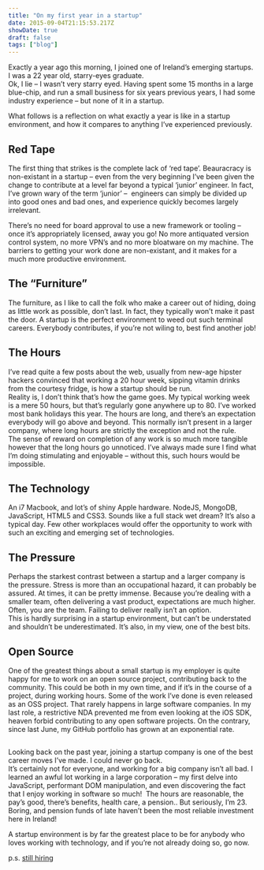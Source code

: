 ```yaml
---
title: "On my first year in a startup"
date: 2015-09-04T21:15:53.217Z
showDate: true
draft: false
tags: ["blog"]
---
```



Exactly a year ago this morning, I joined one of Ireland’s emerging startups. I was a 22 year old, starry-eyes graduate.  
 Ok, I lie – I wasn’t very starry eyed. Having spent some 15 months in a large blue-chip, and run a small business for six years previous years, I had some industry experience – but none of it in a startup.

What follows is a reflection on what exactly a year is like in a startup environment, and how it compares to anything I’ve experienced previously.


##  Red Tape

The first thing that strikes is the complete lack of ‘red tape’. Beauracracy is non-existant in a startup – even from the very beginning I’ve been given the change to contribute at a level far beyond a typical ‘junior’ engineer. In fact, I’ve grown wary of the term ‘junior’ –  engineers can simply be divided up into good ones and bad ones, and experience quickly becomes largely irrelevant.

There’s no need for board approval to use a new framework or tooling – once it’s appropriately licensed, away you go! No more antiquated version control system, no more VPN’s and no more bloatware on my machine. The barriers to getting your work done are non-existant, and it makes for a much more productive environment.


##  The “Furniture”

The furniture, as I like to call the folk who make a career out of hiding, doing as little work as possible, don’t last. In fact, they typically won’t make it past the door. A startup is the perfect environment to weed out such terminal careers. Everybody contributes, if you’re not wiling to, best find another job!


##  The Hours

I’ve read quite a few posts about the web, usually from new-age hipster hackers convinced that working a 20 hour week, sipping vitamin drinks from the courtesy fridge, is how a startup should be run.  
 Reality is, I don’t think that’s how the game goes. My typical working week is a mere 50 hours, but that’s regularly gone anywhere up to 80. I’ve worked most bank holidays this year. The hours are long, and there’s an expectation everybody will go above and beyond. This normally isn’t present in a larger company, where long hours are strictly the exception and not the rule.  
 The sense of reward on completion of any work is so much more tangible however that the long hours go unnoticed. I’ve always made sure I find what I’m doing stimulating and enjoyable – without this, such hours would be impossible.


##  The Technology

An i7 Macbook, and lot’s of shiny Apple hardware. NodeJS, MongoDB, JavaScript, HTML5 and CSS3. Sounds like a full stack wet dream? It’s also a typical day. Few other workplaces would offer the opportunity to work with such an exciting and emerging set of technologies.


##  The Pressure

Perhaps the starkest contrast between a startup and a larger company is the pressure. Stress is more than an occupational hazard, it can probably be assured. At times, it can be pretty immense. Because you’re dealing with a smaller team, often delivering a vast product, expectations are much higher. Often, you are the team. Failing to deliver really isn’t an option.  
 This is hardly surprising in a startup environment, but can’t be understated and shouldn’t be underestimated. It’s also, in my view, one of the best bits.


##  Open Source

One of the greatest things about a small startup is my employer is quite happy for me to work on an open source project, contributing back to the community. This could be both in my own time, and if it’s in the course of a project, during working hours. Some of the work I’ve done is even released as an OSS project. That rarely happens in large software companies. In my last role, a restrictive NDA prevented me from even looking at the iOS SDK, heaven forbid contributing to any open software projects. On the contrary, since last June, my GitHub portfolio has grown at an exponential rate.


##  

Looking back on the past year, joining a startup company is one of the best career moves I’ve made. I could never go back.  
 It’s certainly not for everyone, and working for a big company isn’t all bad. I learned an awful lot working in a large corporation – my first delve into JavaScript, performant DOM manipulation, and even discovering the fact that I enjoy working in software so much!  The hours are reasonable, the pay’s good, there’s benefits, health care, a pension.. But seriously, I’m 23. Boring, and pension funds of late haven’t been the most reliable investment here in Ireland!

A startup environment is by far the greatest place to be for anybody who loves working with technology, and if you’re not already doing so, go now.

p.s. [still hiring](http://www.feedhenry.com/home/company/careers/)



